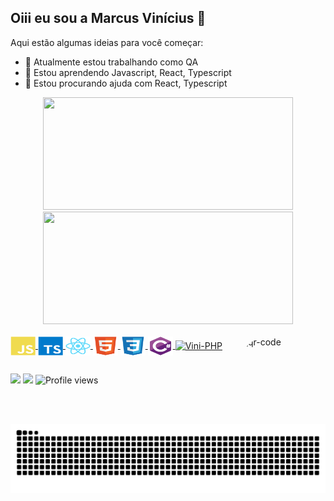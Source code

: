 ## Oiii eu sou a Marcus Vinícius 👋

Aqui estão algumas ideias para você começar:

- 🔭 Atualmente estou trabalhando como QA
- 🌱 Estou aprendendo Javascript, React, Typescript
- 🤔 Estou procurando ajuda com React, Typescript

<div align="center">
  <a href="https://github.com/V1nic1us">
  <img width="400em" height ="180em" src="https://github-readme-stats.vercel.app/api?username=V1nic1us&show_icons=true&theme=tokyonight&include_all_commits=true&count_private=true"/>
  <img width="400em" height ="180em" src="https://github-readme-stats.vercel.app/api/top-langs/?username=V1nic1us&layout=compact&langs_count=7&theme=tokyonight"/>
</div>
<div style="display: inline_block"><br>
  <img align="center" alt="Vini-Js" height="30" width="40" src="https://raw.githubusercontent.com/devicons/devicon/master/icons/javascript/javascript-plain.svg">
  <img align="center" alt="Vini-Ts" height="30" width="40" src="https://raw.githubusercontent.com/devicons/devicon/master/icons/typescript/typescript-plain.svg">
  <img align="center" alt="Vini-React" height="30" width="40" src="https://raw.githubusercontent.com/devicons/devicon/master/icons/react/react-original.svg">
  <img align="center" alt="Vini-HTML" height="30" width="40" src="https://raw.githubusercontent.com/devicons/devicon/master/icons/html5/html5-original.svg">
  <img align="center" alt="Vini-CSS" height="30" width="40" src="https://raw.githubusercontent.com/devicons/devicon/master/icons/css3/css3-original.svg">
  <img align="center" alt="Vini-Csharp" height="30" width="40" src="https://raw.githubusercontent.com/devicons/devicon/master/icons/csharp/csharp-original.svg">
  <img align="center" alt="Vini-PHP" height="30" width="40" src="https://cdn.jsdelivr.net/gh/devicons/devicon/icons/php/php-plain.svg" />          
  <img align="right" alt="qr-code" height="140" width="140" style="border-radius:50px;" src="https://media0.giphy.com/media/vmQAsNXEgvItJxpgL4/giphy.gif?cid=ecf05e47aagtsl8t7ly61fnbhrb8vgyqxrb0wfuz637fel52&ep=v1_gifs_search&rid=giphy.gif&ct=g">
  </br>
</div>

##
  
<div> 
  <a href="#" target="_blank"><img src="https://img.shields.io/badge/Discord-7289DA?style=for-the-badge&logo=discord&logoColor=white" target="_blank"></a>
  <a href="https://www.linkedin.com/in/marcus-vin%C3%ADcius-541a9b247/" target="_blank"><img src="https://img.shields.io/badge/-LinkedIn-%230077B5?style=for-the-badge&logo=linkedin&logoColor=white"></a> 
  <img src="https://komarev.com/ghpvc/?username=V1nic1us&color=blue" alt="Profile views" height="28" />
</div>
   
<br>

<div style="display: inline_block">

  ![Snake animation](https://github.com/V1nic1us/V1nic1us/blob/output/github-contribution-grid-snake-dark.svg)

</div>
